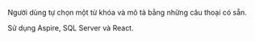 Người dùng tự chọn một từ khóa và mô tả bằng những câu thoại có sẵn.  

Sử dụng Aspire, SQL Server và React.

